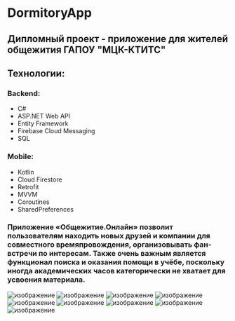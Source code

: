 # DormitoryApp
## Дипломный проект - приложение для жителей общежития ГАПОУ "МЦК-КТИТС"
## Технологии: 
### Backend:
* C#
* ASP.NET Web API
* Entity Framework
* Firebase Cloud Messaging
* SQL
### Mobile:
* Kotlin
* Cloud Firestore
* Retrofit
* MVVM
* Coroutines
* SharedPreferences
### Приложение «Общежитие.Онлайн» позволит пользователям находить новых друзей и компании для совместного времяпровождения, организовывать фан-встречи по интересам. Также очень важным является функционал поиска и оказания помощи в учёбе, поскольку иногда академических часов категорически не хватает для усвоения материала.
![изображение](https://github.com/ArtemMobile/DormitoryApp/assets/104249877/ca315726-c980-44bc-ad9b-663f48ae4056)
![изображение](https://github.com/ArtemMobile/DormitoryApp/assets/104249877/d11c24af-9480-4678-b900-8689c39bfcb0)
![изображение](https://github.com/ArtemMobile/DormitoryApp/assets/104249877/a225fc8d-ac8c-4ce1-9de3-1a14625cc484)
![изображение](https://github.com/ArtemMobile/DormitoryApp/assets/104249877/4ff96db8-c173-4590-81df-12d992e801b9)
![изображение](https://github.com/ArtemMobile/DormitoryApp/assets/104249877/4d961308-e0fd-46ce-8ea7-5cba7dbf2af3)
![изображение](https://github.com/ArtemMobile/DormitoryApp/assets/104249877/8e374694-53f8-4055-b054-a01db565b67a)
![изображение](https://github.com/ArtemMobile/DormitoryApp/assets/104249877/a9c66622-5852-4cd3-858e-856bda23b353)
![изображение](https://github.com/ArtemMobile/DormitoryApp/assets/104249877/85747d9f-c798-480e-8096-c9383a422f8b)
![изображение](https://github.com/ArtemMobile/DormitoryApp/assets/104249877/d4335274-46c4-4c95-8489-7e255cb1625e)











